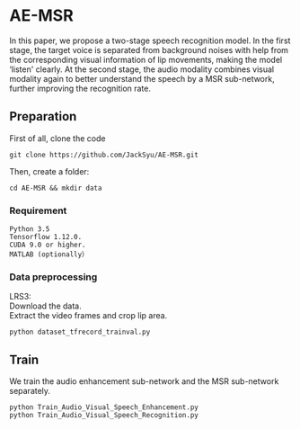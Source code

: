 # AE-MSR
In this paper, we propose a two-stage speech recognition model. In the first stage, the target voice is separated from background noises with help from the corresponding visual information of lip movements, making the model ‘listen' clearly. At the second stage, the audio modality combines visual modality again to better understand the speech by a MSR sub-network, further improving the recognition rate.
## Preparation
First of all, clone the code
```
git clone https://github.com/JackSyu/AE-MSR.git
```
Then, create a folder:
```
cd AE-MSR && mkdir data
```
### Requirement
```
Python 3.5
Tensorflow 1.12.0.
CUDA 9.0 or higher. 
MATLAB (optionally）
```
### Data preprocessing
LRS3:<br>
Download the data.<br>
Extract the video frames and crop lip area.<br>
```
python dataset_tfrecord_trainval.py
```
## Train
We train the audio enhancement sub-network and the MSR sub-network separately.
```
python Train_Audio_Visual_Speech_Enhancement.py
python Train_Audio_Visual_Speech_Recognition.py
```

